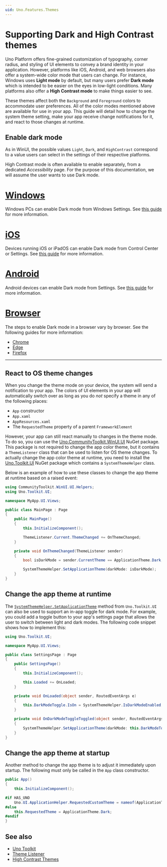 ```yaml
---
uid: Uno.Features.Themes
---
```


# Supporting Dark and High Contrast themes

Uno Platform offers fine-grained customization of typography, corner radius, and styling of UI elements to convey a brand identity in your application. However, platforms like iOS, Android, and web browsers also offer a system-wide color mode that users can change. For instance, Windows uses **Light mode** by default, but many users prefer **Dark mode** which is intended to be easier on the eyes in low-light conditions. Many platforms also offer a **High Contrast mode** to make things easier to see.

These themes affect both the `Background` and `Foreground` colors to accommodate user preferences. All of the color modes mentioned above are available for use in your app. This guide will detail how to change the system theme setting, make your app receive change notifications for it, and react to those changes at runtime.

## Enable dark mode

As in WinUI, the possible values `Light`, `Dark`, and `HighContrast` correspond to a value users can select in the settings of their respective platforms. 

High Contrast mode is often available to enable separately, from a dedicated _Accessibility_ page. For the purpose of this documentation, we will assume the user wants to use Dark mode.

# [**Windows**](#tab/windows)
Windows PCs can enable Dark mode from Windows Settings. See [this guide](https://support.microsoft.com/windows/change-colors-in-windows-d26ef4d6-819a-581c-1581-493cfcc005fe) for more information.

# [**iOS**](#tab/ios)
Devices running iOS or iPadOS can enable Dark mode from Control Center or Settings. See [this guide](https://support.apple.com/HT210332) for more information.

# [**Android**](#tab/android)
Android devices can enable Dark mode from Settings. See [this guide](https://support.google.com/android/answer/9730472) for more information.

# [**Browser**](#tab/browser)
The steps to enable Dark mode in a browser vary by browser. See the following guides for more information:

- [Chrome](https://support.google.com/chrome/answer/9275525)
- [Edge](https://support.microsoft.com/microsoft-edge/use-the-dark-theme-in-microsoft-edge-9b74617b-f542-77ed-033b-1a5cfb17a2df)
- [Firefox](http://mzl.la/1BAQGDX)

---

## React to OS theme changes

When you change the theme mode on your device, the system will send a notification to your app. The colors of UI elements in your app will automatically switch over as long as you do _not_ specify a theme in any of the following places:

* `App` constructor
* `App.xaml` 
* `AppResources.xaml`
* The `RequestedTheme` property of a parent `FrameworkElement`

However, your app can still react manually to changes in the theme mode. To do so, you can use the [Uno.CommunityToolkit.WinUI.UI](https://www.nuget.org/packages/Uno.CommunityToolkit.WinUI.UI) NuGet package. This package is not required to change the app color theme, but it contains a `ThemeListener` class that can be used to listen for OS theme changes. To actually change the app color theme at runtime, you need to install the [Uno.Toolkit.UI](https://www.nuget.org/packages/Uno.Toolkit.UI) NuGet package which contains a `SystemThemeHelper` class.

Below is an example of how to use these classes to change the app theme at runtime based on a raised event:

```csharp
using CommunityToolkit.WinUI.UI.Helpers;
using Uno.Toolkit.UI;

namespace MyApp.UI.Views;

public class MainPage : Page
{
    public MainPage()
    {
        this.InitializeComponent();

        ThemeListener.Current.ThemeChanged += OnThemeChanged;
    }

    private void OnThemeChanged(ThemeListener sender)
    {
        bool isDarkMode = sender.CurrentTheme == ApplicationTheme.Dark;

        SystemThemeHelper.SetApplicationTheme(darkMode: isDarkMode);
    }
}
```

## Change the app theme at runtime

The [`SystemThemeHelper.SetApplicationTheme`](https://github.com/unoplatform/uno.toolkit.ui/blob/main/src/Uno.Toolkit.UI/Helpers/SystemThemeHelper.cs) method from `Uno.Toolkit.UI` can also be used to support an in-app toggle for dark mode. For example, you could add a toggle button to your app's settings page that allows the user to switch between light and dark modes. The following code snippet shows how to implement this:

```csharp
using Uno.Toolkit.UI;

namespace MyApp.UI.Views;

public class SettingsPage : Page
{
    public SettingsPage()
    {
        this.InitializeComponent();

        this.Loaded += OnLoaded;
    }

    private void OnLoaded(object sender, RoutedEventArgs e)
    {
        this.DarkModeToggle.IsOn = SystemThemeHelper.IsDarkModeEnabled;
    }

    private void OnDarkModeToggleToggled(object sender, RoutedEventArgs e)
    {
        SystemThemeHelper.SetApplicationTheme(darkMode: this.DarkModeToggle.IsOn);
    }
}
```

## Change the app theme at startup

Another method to change the app theme is to adjust it immediately upon startup. The following must only be called in the `App` class constructor.

```csharp
public App()
{
	this.InitializeComponent();

#if HAS_UNO
	Uno.UI.ApplicationHelper.RequestedCustomTheme = nameof(ApplicationTheme.Dark);
#else
	this.RequestedTheme = ApplicationTheme.Dark;
#endif
}
```

## See also

- [Uno Toolkit](https://www.github.com/unoplatform/uno.toolkit.ui)
- [Theme Listener](https://learn.microsoft.com/windows/communitytoolkit/helpers/themelistener)
- [High Contrast Themes](https://learn.microsoft.com/windows/apps/design/accessibility/high-contrast-themes)